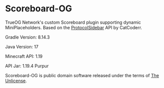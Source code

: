 # Scoreboard-OG

TrueOG Network's custom Scoreboard plugin supporting dynamic MiniPlaceholders. Based on the [ProtocolSidebar](https://github.com/CatCoderr/ProtocolSidebar) API by CatCoderr.

Gradle Version: 8.14.3

Java Version: 17

Minecraft API: 1.19

API Jar: 1.19.4 Purpur

Scoreboard-OG is public domain software released under the terms of [The Unlicense](https://github.com/true-og/Template-OG/blob/main/LICENSE).

